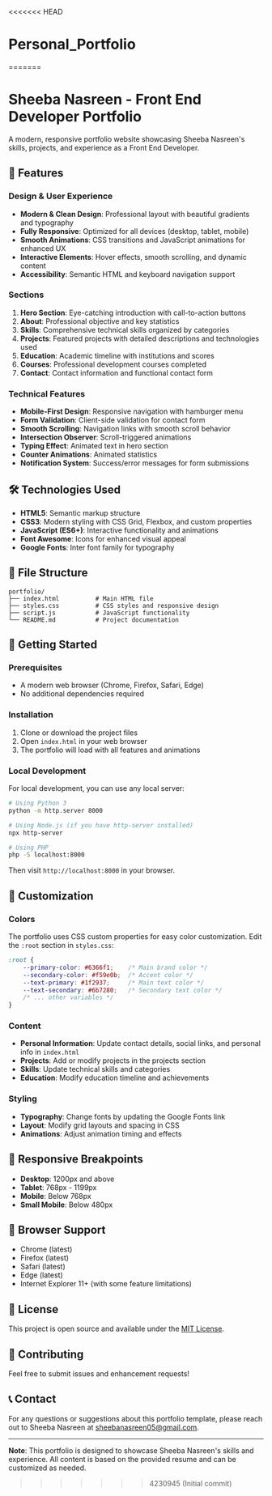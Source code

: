 <<<<<<< HEAD
# Personal_Portfolio
=======
# Sheeba Nasreen - Front End Developer Portfolio

A modern, responsive portfolio website showcasing Sheeba Nasreen's skills, projects, and experience as a Front End Developer.

## 🌟 Features

### Design & User Experience
- **Modern & Clean Design**: Professional layout with beautiful gradients and typography
- **Fully Responsive**: Optimized for all devices (desktop, tablet, mobile)
- **Smooth Animations**: CSS transitions and JavaScript animations for enhanced UX
- **Interactive Elements**: Hover effects, smooth scrolling, and dynamic content
- **Accessibility**: Semantic HTML and keyboard navigation support

### Sections
1. **Hero Section**: Eye-catching introduction with call-to-action buttons
2. **About**: Professional objective and key statistics
3. **Skills**: Comprehensive technical skills organized by categories
4. **Projects**: Featured projects with detailed descriptions and technologies used
5. **Education**: Academic timeline with institutions and scores
6. **Courses**: Professional development courses completed
7. **Contact**: Contact information and functional contact form

### Technical Features
- **Mobile-First Design**: Responsive navigation with hamburger menu
- **Form Validation**: Client-side validation for contact form
- **Smooth Scrolling**: Navigation links with smooth scroll behavior
- **Intersection Observer**: Scroll-triggered animations
- **Typing Effect**: Animated text in hero section
- **Counter Animations**: Animated statistics
- **Notification System**: Success/error messages for form submissions

## 🛠️ Technologies Used

- **HTML5**: Semantic markup structure
- **CSS3**: Modern styling with CSS Grid, Flexbox, and custom properties
- **JavaScript (ES6+)**: Interactive functionality and animations
- **Font Awesome**: Icons for enhanced visual appeal
- **Google Fonts**: Inter font family for typography

## 📁 File Structure

```
portfolio/
├── index.html          # Main HTML file
├── styles.css          # CSS styles and responsive design
├── script.js           # JavaScript functionality
└── README.md           # Project documentation
```

## 🚀 Getting Started

### Prerequisites
- A modern web browser (Chrome, Firefox, Safari, Edge)
- No additional dependencies required

### Installation
1. Clone or download the project files
2. Open `index.html` in your web browser
3. The portfolio will load with all features and animations

### Local Development
For local development, you can use any local server:

```bash
# Using Python 3
python -m http.server 8000

# Using Node.js (if you have http-server installed)
npx http-server

# Using PHP
php -S localhost:8000
```

Then visit `http://localhost:8000` in your browser.

## 🎨 Customization

### Colors
The portfolio uses CSS custom properties for easy color customization. Edit the `:root` section in `styles.css`:

```css
:root {
    --primary-color: #6366f1;    /* Main brand color */
    --secondary-color: #f59e0b;  /* Accent color */
    --text-primary: #1f2937;     /* Main text color */
    --text-secondary: #6b7280;   /* Secondary text color */
    /* ... other variables */
}
```

### Content
- **Personal Information**: Update contact details, social links, and personal info in `index.html`
- **Projects**: Add or modify projects in the projects section
- **Skills**: Update technical skills and categories
- **Education**: Modify education timeline and achievements

### Styling
- **Typography**: Change fonts by updating the Google Fonts link
- **Layout**: Modify grid layouts and spacing in CSS
- **Animations**: Adjust animation timing and effects

## 📱 Responsive Breakpoints

- **Desktop**: 1200px and above
- **Tablet**: 768px - 1199px
- **Mobile**: Below 768px
- **Small Mobile**: Below 480px

## 🔧 Browser Support

- Chrome (latest)
- Firefox (latest)
- Safari (latest)
- Edge (latest)
- Internet Explorer 11+ (with some feature limitations)

## 📄 License

This project is open source and available under the [MIT License](LICENSE).

## 🤝 Contributing

Feel free to submit issues and enhancement requests!

## 📞 Contact

For any questions or suggestions about this portfolio template, please reach out to Sheeba Nasreen at sheebanasreen05@gmail.com.

---

**Note**: This portfolio is designed to showcase Sheeba Nasreen's skills and experience. All content is based on the provided resume and can be customized as needed. 
>>>>>>> 4230945 (Initial commit)

